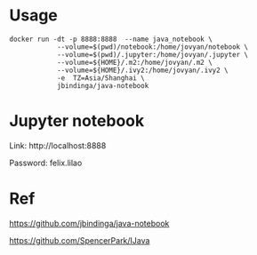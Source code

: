 
# Usage

```
docker run -dt -p 8888:8888  --name java_notebook \
            --volume=$(pwd)/notebook:/home/jovyan/notebook \
            --volume=$(pwd)/.jupyter:/home/jovyan/.jupyter \
            --volume=${HOME}/.m2:/home/jovyan/.m2 \
            --volume=${HOME}/.ivy2:/home/jovyan/.ivy2 \
            -e  TZ=Asia/Shanghai \
            jbindinga/java-notebook

```

# Jupyter notebook
Link:  http://localhost:8888

Password: felix.lilao

# Ref
https://github.com/jbindinga/java-notebook

https://github.com/SpencerPark/IJava

